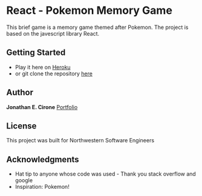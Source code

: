 # React - Pokemon Memory Game

This brief game is a memory game themed after Pokemon. The project is based on the javescript library React.

## Getting Started

 - Play it here on [Heroku](https://pokemon-memory-quiz.herokuapp.com/)
 - or git clone the repository [here](https://github.com/Ciwonie/react-memory-game.git)


## Author

**Jonathan E. Cirone**
[Portfolio](https://ciwonie.github.io/portfolio-october-update/)

## License

This project was built for Northwestern Software Engineers

## Acknowledgments

* Hat tip to anyone whose code was used - Thank you stack overflow and google
* Inspiration: Pokemon!
